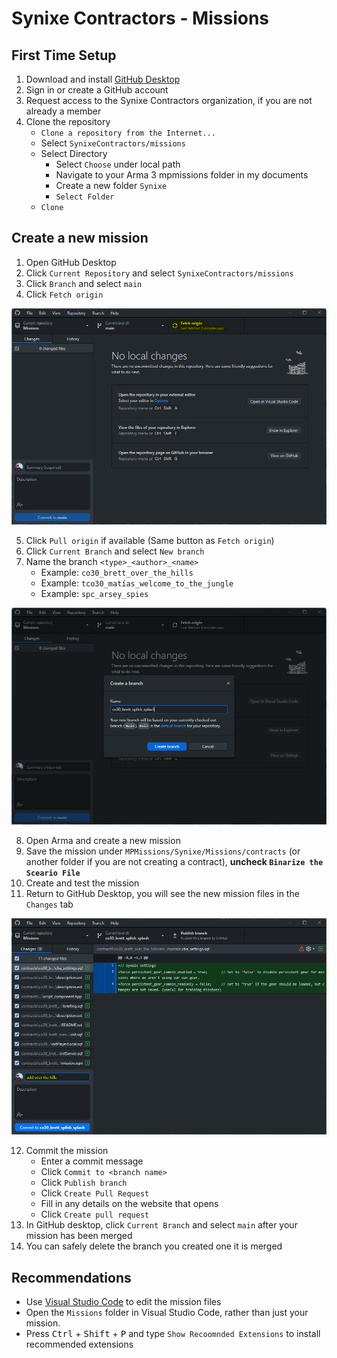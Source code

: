 # Synixe Contractors - Missions

## First Time Setup

1. Download and install [GitHub Desktop](https://desktop.github.com/)
2. Sign in or create a GitHub account
3. Request access to the Synixe Contractors organization, if you are not already a member
4. Clone the repository
    - `Clone a repository from the Internet...`
    - Select `SynixeContractors/missions`
    - Select Directory
        - Select `Choose` under local path
        - Navigate to your Arma 3 mpmissions folder in my documents
        - Create a new folder `Synixe`
        - `Select Folder`
    - `Clone`

## Create a new mission

1. Open GitHub Desktop
2. Click `Current Repository` and select `SynixeContractors/missions`
3. Click `Branch` and select `main`
4. Click `Fetch origin`

![Fetch Origin](.github/docs/github_01_fetch_origin.png)

5. Click `Pull origin` if available (Same button as `Fetch origin`)
6. Click `Current Branch` and select `New branch`
7. Name the branch `<type>_<author>_<name>`
    - Example: `co30_brett_over_the_hills`
    - Example: `tco30_matías_welcome_to_the_jungle`
    - Example: `spc_arsey_spies`

![New Branch](.github/docs/github_02_branch.png)

8. Open Arma and create a new mission
9. Save the mission under `MPMissions/Synixe/Missions/contracts` (or another folder if you are not creating a contract), **uncheck `Binarize the Sceario File`**
10. Create and test the mission
11. Return to GitHub Desktop, you will see the new mission files in the `Changes` tab

![Commit](.github/docs/github_03_commit_summary.png)

12. Commit the mission
    - Enter a commit message
    - Click `Commit to <branch name>`
    - Click `Publish branch`
    - Click `Create Pull Request`
    - Fill in any details on the website that opens
    - Click `Create pull request`
13. In GitHub desktop, click `Current Branch` and select `main` after your mission has been merged
14. You can safely delete the branch you created one it is merged

## Recommendations

- Use [Visual Studio Code](https://code.visualstudio.com/) to edit the mission files
- Open the `Missions` folder in Visual Studio Code, rather than just your mission.
- Press <kbd>Ctrl</kbd> + <kbd>Shift</kbd> + <kbd>P</kbd> and type `Show Recoomnded Extensions` to install recommended extensions
